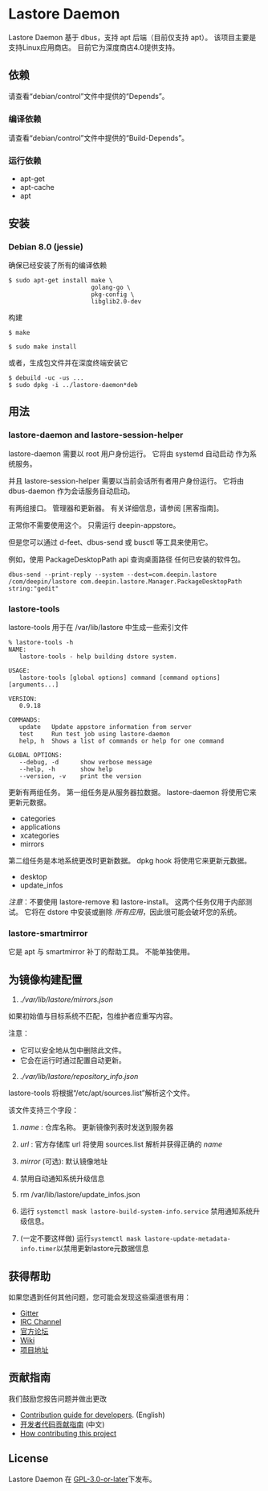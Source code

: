# Lastore Daemon

Lastore Daemon 基于 dbus，支持 apt 后端（目前仅支持 apt）。
该项目主要是支持Linux应用商店。 目前它为深度商店4.0提供支持。

## 依赖
请查看“debian/control”文件中提供的“Depends”。

### 编译依赖
请查看“debian/control”文件中提供的“Build-Depends”。

### 运行依赖
- apt-get
- apt-cache
- apt

## 安装

### Debian 8.0 (jessie)

确保已经安装了所有的编译依赖
```
$ sudo apt-get install make \
                       golang-go \
                       pkg-config \
                       libglib2.0-dev
```

构建
```
$ make
```

```
$ sudo make install
```

或者，生成包文件并在深度终端安装它
```
$ debuild -uc -us ...
$ sudo dpkg -i ../lastore-daemon*deb
```

## 用法

### lastore-daemon and lastore-session-helper

lastore-daemon 需要以 root 用户身份运行。 它将由 systemd 自动启动
作为系统服务。

并且 lastore-session-helper 需要以当前会话所有者用户身份运行。
它将由 dbus-daemon 作为会话服务自动启动。

有两组接口。
管理器和更新器。 有关详细信息，请参阅 [黑客指南]。

正常你不需要使用这个。 只需运行 deepin-appstore。

但是您可以通过 d-feet、dbus-send 或 busctl 等工具来使用它。

例如，使用 PackageDesktopPath api 查询桌面路径
任何已安装的软件包。

```
dbus-send --print-reply --system --dest=com.deepin.lastore /com/deepin/lastore com.deepin.lastore.Manager.PackageDesktopPath string:"gedit"
```

### lastore-tools
lastore-tools 用于在 /var/lib/lastore 中生成一些索引文件
```
% lastore-tools -h
NAME:
   lastore-tools - help building dstore system.

USAGE:
   lastore-tools [global options] command [command options] [arguments...]

VERSION:
   0.9.18

COMMANDS:
   update	Update appstore information from server
   test		Run test job using lastore-daemon
   help, h	Shows a list of commands or help for one command

GLOBAL OPTIONS:
   --debug, -d		show verbose message
   --help, -h		show help
   --version, -v	print the version
```

更新有两组任务。
第一组任务是从服务器拉数据。 lastore-daemon 将使用它来更新元数据。
- categories
- applications
- xcategories
- mirrors

第二组任务是本地系统更改时更新数据。 dpkg hook 将使用它来更新元数据。
- desktop
- update_infos

*注意*：不要使用 lastore-remove 和 lastore-install。 这两个任务仅用于内部测试。
它将在 dstore 中安装或删除 *所有应用*，因此很可能会破坏您的系统。


### lastore-smartmirror
它是 apt 与 smartmirror 补丁的帮助工具。 不能单独使用。

## 为镜像构建配置

1. _./var/lib/lastore/mirrors.json_

  如果初始值与目标系统不匹配，包维护者应重写内容。

  注意：
   - 它可以安全地从包中删除此文件。
   - 它会在运行时通过配置自动更新。


2. _./var/lib/lastore/repository\_info.json_

  lastore-tools 将根据“/etc/apt/sources.list”解析这个文件。

  该文件支持三个字段：
  1. *name* : 仓库名称。 更新镜像列表时发送到服务器
  2. *url* : 官方存储库 url 将使用 sources.list 解析并获得正确的 *name*
  3. *mirror* (可选): 默认镜像地址


3. 禁用自动通知系统升级信息
  1. rm /var/lib/lastore/update_infos.json
  2. 运行 `systemctl mask lastore-build-system-info.service` 禁用通知系统升级信息。
  2. (一定不要这样做) 运行`systemctl mask lastore-update-metadata-info.timer`以禁用更新lastore元数据信息


## 获得帮助

如果您遇到任何其他问题，您可能会发现这些渠道很有用：

* [Gitter](https://gitter.im/orgs/linuxdeepin/rooms)
* [IRC Channel](https://webchat.freenode.net/?channels=deepin)
* [官方论坛](https://bbs.deepin.org/)
* [Wiki](https://wiki.deepin.org/)
* [项目地址](https://github.com/linuxdeepin/lastore-daemon)

## 贡献指南

我们鼓励您报告问题并做出更改

* [Contribution guide for developers](https://github.com/linuxdeepin/developer-center/wiki/Contribution-Guidelines-for-Developers-en). (English)
* [开发者代码贡献指南](https://github.com/linuxdeepin/developer-center/wiki/Contribution-Guidelines-for-Developers) (中文)
* [How contributing this project](HACKING.org)

## License

Lastore Daemon 在 [GPL-3.0-or-later](LICENSE)下发布。
